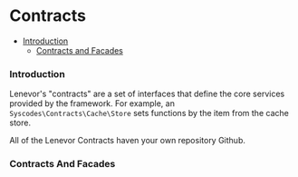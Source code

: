 # Contracts

- [Introduction](#introduction)
    - [Contracts and Facades](#contracts-and-facades)

<a name="introduction"></a>
### Introduction

Lenevor's "contracts" are a set of interfaces that define the core services provided by the framework. For example, an `Syscodes\Contracts\Cache\Store` sets functions by the item from the cache store.

All of the Lenevor Contracts haven your own repository Github.

<a name="contracts-and-facades"></a>
### Contracts And Facades


